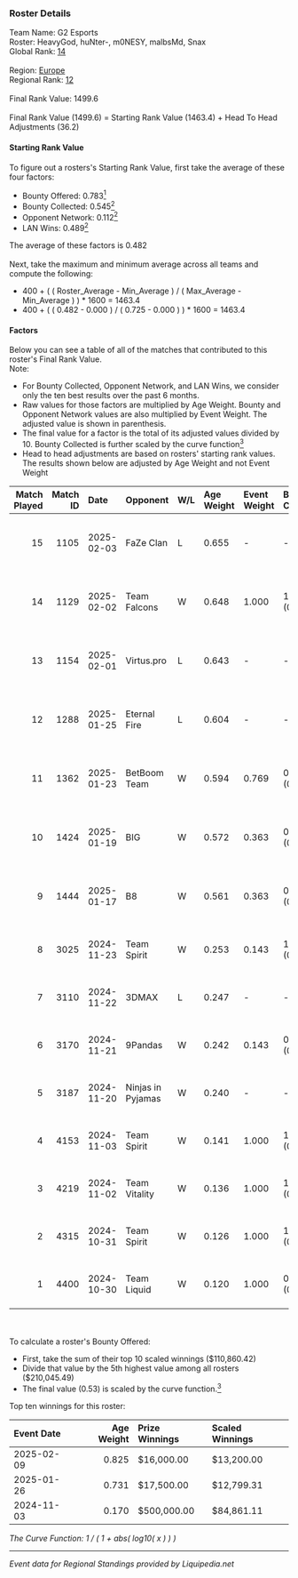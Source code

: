### Roster Details<br />
Team Name: G2 Esports<br />
Roster: HeavyGod, huNter-, m0NESY, malbsMd, Snax<br />
Global Rank: [14](../standings_global.md)<br />
<br />
Region: [Europe]( ../standings_europe.md)<br />
Regional Rank: [12]( ../standings_europe.md)<br />
<br />
Final Rank Value:  1499.6<br />
<br />
Final Rank Value (1499.6) = Starting Rank Value (1463.4) + Head To Head Adjustments (36.2)<br />

#### Starting Rank Value<br />
To figure out a rosters's Starting Rank Value, first take the average of these four factors:<br />
- Bounty Offered: 0.783[<sup>1</sup>](#table2)
- Bounty Collected: 0.545[<sup>2</sup>](#table1)
- Opponent Network: 0.112[<sup>2</sup>](#table1)
- LAN Wins: 0.489[<sup>2</sup>](#table1)

The average of these factors is 0.482<br />
<br />
Next, take the maximum and minimum average across all teams and compute the following:<br />
- 400 + ( ( Roster_Average - Min_Average ) / ( Max_Average - Min_Average ) ) * 1600 = 1463.4
- 400 + ( ( 0.482 - 0.000 ) / ( 0.725 - 0.000 ) ) * 1600 = 1463.4


#### Factors<br />
Below you can see a table of all of the matches that contributed to this roster's Final Rank Value.<br />
Note:<br />

- For Bounty Collected, Opponent Network, and LAN Wins, we consider only the ten best results over the past 6 months.
- Raw values for those factors are multiplied by Age Weight. Bounty and Opponent Network values are also multiplied by Event Weight. The adjusted value is shown in parenthesis.
- The final value for a factor is the total of its adjusted values divided by 10. Bounty Collected is further scaled by the curve function[<sup>3</sup>](#curveFunction)
- Head to head adjustments are based on rosters' starting rank values. The results shown below are adjusted by Age Weight and not Event Weight
<span id="table1"></span><br />


| Match Played | Match ID | Date       | Opponent          | W/L | Age Weight | Event Weight | Bounty Collected | Opponent Network | LAN Wins  | H2H Adj. | Roster                                   |
| -: | -: | :- | :- | :- | :- | :- | :- | :- | :- | -: | :- |
|           15 |     1105 | 2025-02-03 | FaZe Clan         | L   | 0.655      | -            | -                | -                | -         |    -3.11 | HeavyGod, huNter-, m0NESY, malbsMd, Snax |
|           14 |     1129 | 2025-02-02 | Team Falcons      | W   | 0.648      | 1.000        | 1.000 (0.778)    | 0.495 (0.385)    | 1 (0.778) |    18.58 | HeavyGod, huNter-, m0NESY, malbsMd, Snax |
|           13 |     1154 | 2025-02-01 | Virtus.pro        | L   | 0.643      | -            | -                | -                | -         |    -6.01 | HeavyGod, huNter-, m0NESY, malbsMd, Snax |
|           12 |     1288 | 2025-01-25 | Eternal Fire      | L   | 0.604      | -            | -                | -                | -         |    -1.47 | HeavyGod, huNter-, m0NESY, malbsMd, Snax |
|           11 |     1362 | 2025-01-23 | BetBoom Team      | W   | 0.594      | 0.769        | 0.101 (0.055)    | 0.308 (0.168)    | 1 (0.712) |     1.38 | HeavyGod, huNter-, m0NESY, malbsMd, Snax |
|           10 |     1424 | 2025-01-19 | BIG               | W   | 0.572      | 0.363        | 0.234 (0.058)    | 0.400 (0.100)    | 0 (0.000) |     7.12 | HeavyGod, huNter-, m0NESY, malbsMd, Snax |
|            9 |     1444 | 2025-01-17 | B8                | W   | 0.561      | 0.363        | 0.134 (0.033)    | 0.740 (0.181)    | -         |     1.95 | HeavyGod, huNter-, m0NESY, malbsMd, Snax |
|            8 |     3025 | 2024-11-23 | Team Spirit       | W   | 0.253      | 0.143        | 1.000 (0.043)    | 0.503 (0.022)    | 1 (0.303) |     7.50 | huNter-, m0NESY, malbsMd, NiKo, Snax     |
|            7 |     3110 | 2024-11-22 | 3DMAX             | L   | 0.247      | -            | -                | -                | -         |    -3.02 | huNter-, m0NESY, malbsMd, NiKo, Snax     |
|            6 |     3170 | 2024-11-21 | 9Pandas           | W   | 0.242      | 0.143        | 0.084 (0.003)    | 0.481 (0.020)    | 1 (0.290) |     0.55 | huNter-, m0NESY, malbsMd, NiKo, Snax     |
|            5 |     3187 | 2024-11-20 | Ninjas in Pyjamas | W   | 0.240      | -            | -                | -                | 1 (0.288) |     0.21 | huNter-, m0NESY, malbsMd, NiKo, Snax     |
|            4 |     4153 | 2024-11-03 | Team Spirit       | W   | 0.141      | 1.000        | 1.000 (0.170)    | 0.503 (0.085)    | 1 (0.170) |     4.22 | huNter-, m0NESY, malbsMd, NiKo, Snax     |
|            3 |     4219 | 2024-11-02 | Team Vitality     | W   | 0.136      | 1.000        | 1.000 (0.163)    | 0.333 (0.054)    | 1 (0.163) |     3.86 | huNter-, m0NESY, malbsMd, NiKo, Snax     |
|            2 |     4315 | 2024-10-31 | Team Spirit       | W   | 0.126      | 1.000        | 1.000 (0.151)    | 0.503 (0.076)    | 1 (0.151) |     3.77 | huNter-, m0NESY, malbsMd, NiKo, Snax     |
|            1 |     4400 | 2024-10-30 | Team Liquid       | W   | 0.120      | 1.000        | 0.075 (0.011)    | 0.180 (0.026)    | 1 (0.144) |     0.64 | huNter-, m0NESY, malbsMd, NiKo, Snax     |

<br />
<span id="table2"></span><br />
To calculate a roster's Bounty Offered:<br />

- First, take the sum of their top 10 scaled winnings ($110,860.42)
- Divide that value by the 5th highest value among all rosters ($210,045.49)
- The final value (0.53) is scaled by the curve function.[<sup>3</sup>](#curveFunction)

Top ten winnings for this roster:<br />

| Event Date | Age Weight | Prize Winnings | Scaled Winnings |
| :- | -: | :- | :- |
| 2025-02-09 |      0.825 | $16,000.00     | $13,200.00      |
| 2025-01-26 |      0.731 | $17,500.00     | $12,799.31      |
| 2024-11-03 |      0.170 | $500,000.00    | $84,861.11      |


<span id="curveFunction"></span>_The Curve Function: 1 / ( 1 + abs( log10( x ) ) )_<br />

---
_Event data for Regional Standings provided by Liquipedia.net_<br />

